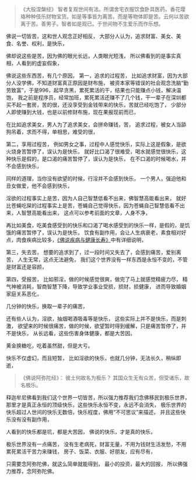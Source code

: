 > 《大般涅槃经》
> 智者复观世间有法。所谓舍宅衣服饮食卧具医药。香花璎珞种种伎乐财物宝货。如是等事皆为离苦。而是等物体即是苦。云何以苦欲离于苦。善男子。智者如是观已。于世间物不生爱乐而作乐想。

佛说一切皆苦，这和世人观念正好相反，
大部分人认为，追求财富、美女、美食、名誉、权利，是快乐，

佛却说这些是苦，因为佛的眼光长远，人类眼光短浅，
所以佛看到的是事实真相，人看到的虚妄假象，

佛说这些东西苦，有几个原因，
第一，追求的过程苦，
比如追求财富，因为大部分人没学佛，不知道财富真正原因是财布施，
被资本家等错误的社会观念洗脑“勤劳致富”，于是996，起早贪黑，累死累活的干，结果也只能赚点小钱，解决温饱，
我之前是程序员，经常加班，累死累活还赚不了几个钱，干一辈子在深圳都买不起一套房，苦的很，还没享受到金钱带来的快乐，苦就已经吃饱了，
少部分人即使赚到大钱，也是以前修财布施，现在果报现前而已，

在比如追求美女，男人为了追求美女，会拼命赚钱，苦，
追求过程，被女人当舔狗吊着，求而不得，单相思，难受的很，

第二，享用过程苦，
例如男女之事，过程中人感觉快乐，实际上这是假象，是欲火烧身苦暂停了，误认为是快乐，
就好比口渴了很难受，喝水就感觉很快乐，这种快乐是假的，是口渴的痛苦暂停了，误认为是快乐，
在不口渴的时候喝水，并不会感到快乐，

同样的道理，当你没有欲望的时候，行淫并不会感到快乐，
一个男人，强迫他和丑女做爱，他不会感到快乐，

淫欲的过程事实上是苦，因为人自己智慧低看不出来，佛智慧高能看出来，
就好比苍蝇吃屎的过程事实上是苦，苍蝇自己觉得快乐，因为苍蝇自己智慧低看不出来，人智慧高能看出来，
这点可以参考前面的文章，人身不净，

再比如美食，吃美食感受到的快乐和口渴了喝水感受到的快乐一样，是假的，是饥饿的痛苦暂停了，误认为是快乐，
饮食有副作用，会让人生病衰老，素食相对好点，肉食疾病比较多，[《佛说疾病与健康长寿》](https://www.kancloud.cn/luojiangtao/foshuojiankang)中有详细说明，

第三，失去苦，
想要的追求到了，过一段时间又失去了，会感到痛苦，爱别离苦，
人生无常，这点无法避免，
我们这个世界没有一样东西是永恒不变的，不管是财富还是容颜，

第四，受报苦，
比如邪淫，做的时候感觉很爽，做完了马上就感觉精疲力尽，
精气神被消耗，智商智慧下降，导致学业事业受损，损财，损健康，
进而导致婚姻家庭关系恶化，

几分钟的快乐，换取一辈子的痛苦，

还有些人认为，淫欲，抽烟喝酒吸毒等是快乐，
这些实际上并不是快乐，而是刺激，
欲望来的时候很痛苦，做的时候，欲望暂时得到缓解，只是痛苦暂停了，并不是快乐，
从长远看，这些伤害身体健康，都是大苦因，

黄金换糖吃，吃着虽然甜，但是大亏。

快乐不仅虚幻，而且短暂，
比如淫欲的快乐，也就几分钟，无法长久，稍纵即逝，

> 《佛说阿弥陀经》：
> 彼土何故名为极乐？
> 其国众生无有众苦，但受诸乐，故名极乐。

释迦牟尼佛看到我们这个世界一切皆苦，所以强力推荐我们念佛移民到极乐世界，
那里才是真正永恒的顶级快乐，这些快乐永恒不变，永远不会消失，
极乐世界的快乐超过人世间的快乐无数倍，快乐程度，佛用“不可思议”来描述，
并且这些快乐没有没有副作用，

人看到的快乐都是坑，都是大苦因，
佛说的快乐，才是真的快乐，

极乐世界没有一点痛苦，
没有生老病死，财富无量，不用为钱财生活发愁，不用累死累活干苦力来赚钱，
房子、饭菜、衣服、好朋友，应有尽有，

只需要念阿弥陀佛，就这么简单就能得到，
最小的投资，最大的回报，
所以佛强力推荐，念阿弥陀佛。



